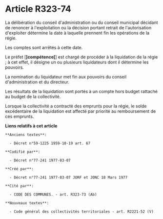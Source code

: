 # Article R323-74

La délibération du conseil d'administration ou du conseil municipal décidant de renoncer à l'exploitation ou la décision
portant retrait de l'autorisation d'exploiter détermine la date à laquelle prennent fin les opérations de la régie.

Les comptes sont arrêtés à cette date.

Le préfet [**]compétence[**] est chargé de procéder à la liquidation de la régie ; à cet effet, il désigne un ou plusieurs
liquidateurs dont il détermine les pouvoirs.

La nomination du liquidateur met fin aux pouvoirs du conseil d'administration et du directeur.

Les résultats de la liquidation sont portés à un compte hors budget rattaché au budget de la collectivité.

Lorsque la collectivité a contracté des emprunts pour la régie, le solde excédentaire de la liquidation est affecté par
priorité au remboursement de ces emprunts.

**Liens relatifs à cet article**

	**Anciens textes**:

	  - Décret n°59-1225 1959-10-19 art. 67

	**Codifié par**:

	  - Décret n°77-241 1977-03-07

	**Créé par**:

	  - Décret n°77-241 1977-03-07 JORF et JONC 18 Mars 1977

	**Cité par**:

	  - CODE DES COMMUNES. - art. R323-73 (Ab)

	**Nouveaux textes**:

	  - Code général des collectivités territoriales - art. R2221-52 (V)
